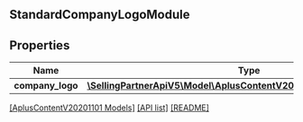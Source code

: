 ## StandardCompanyLogoModule

## Properties

Name | Type | Description | Notes
------------ | ------------- | ------------- | -------------
**company_logo** | [**\SellingPartnerApiV5\Model\AplusContentV20201101\ImageComponent**](ImageComponent.md) |  |

[[AplusContentV20201101 Models]](../) [[API list]](../../Api) [[README]](../../../README.md)
